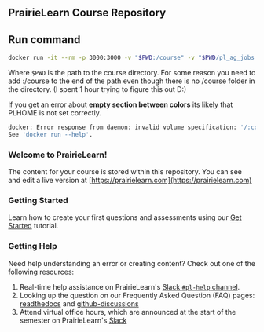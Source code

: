 ## PrairieLearn Course Repository

## Run command

```bash
docker run -it --rm -p 3000:3000 -v "$PWD:/course" -v "$PWD/pl_ag_jobs:/jobs" -e HOST_JOBS_DIR="$PWD/pl_ag_jobs" -v /var/run/docker.sock:/var/run/docker.sock --add-host=host.docker.internal:172.17.0.1 prairielearn/prairielearn
```

Where `$PWD` is the path to the course directory. For some reason you need to add :/course to the end of the path even though there is no /course folder in the directory. (I spent 1 hour trying to figure this out D:)

If you get an error about **empty section between colors** its likely that PLHOME is not set correctly.

```bash
docker: Error response from daemon: invalid volume specification: '/:course': invalid mount config for type "bind": invalid mount path: 'course' mount path must be absolute.
See 'docker run --help'.
```

### Welcome to PrairieLearn!

The content for your course is stored within this repository.
You can see and edit a live version at [https://prairielearn.com](https://prairielearn.com)

### Getting Started

Learn how to create your first questions and assessments using our [Get Started](https://prairielearn.readthedocs.io/en/latest/getStarted/) tutorial.

### Getting Help

Need help understanding an error or creating content? Check out one of the following resources:

1. Real-time help assistance on PrairieLearn's [Slack `#pl-help` channel](https://prairielearn.com/slack).
1. Looking up the question on our Frequently Asked Question (FAQ) pages: [readthedocs](https://prairielearn.readthedocs.io/en/latest/faq/) and [github-discussions](https://github.com/PrairieLearn/PrairieLearn/discussions/categories/q-a)
1. Attend virtual office hours, which are announced at the start of the
   semester on PrairieLearn's [Slack](https://prairielearn.com/slack)
